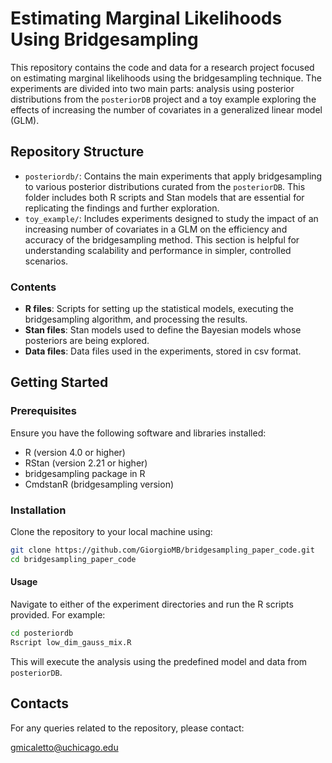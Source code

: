 # Estimating Marginal Likelihoods Using Bridgesampling
This repository contains the code and data for a research project focused on estimating marginal likelihoods using the bridgesampling technique. The experiments are divided into two main parts: analysis using posterior distributions from the `posteriorDB` project and a toy example exploring the effects of increasing the number of covariates in a generalized linear model (GLM).

## Repository Structure
- `posteriordb/`: Contains the main experiments that apply bridgesampling to various posterior distributions curated from the `posteriorDB`. This folder includes both R scripts and Stan models that are essential for replicating the findings and further exploration.
- `toy_example/`: Includes experiments designed to study the impact of an increasing number of covariates in a GLM on the efficiency and accuracy of the bridgesampling method. This section is helpful for understanding scalability and performance in simpler, controlled scenarios.

### Contents

- **R files**: Scripts for setting up the statistical models, executing the bridgesampling algorithm, and processing the results.
- **Stan files**: Stan models used to define the Bayesian models whose posteriors are being explored.
- **Data files**: Data files used in the experiments, stored in csv format.

## Getting Started

### Prerequisites

Ensure you have the following software and libraries installed:
- R (version 4.0 or higher)
- RStan (version 2.21 or higher)
- bridgesampling package in R
- CmdstanR (bridgesampling version)

### Installation

Clone the repository to your local machine using:

```bash
git clone https://github.com/GiorgioMB/bridgesampling_paper_code.git
cd bridgesampling_paper_code
```

#### Usage
Navigate to either of the experiment directories and run the R scripts provided. For example:
```bash
cd posteriordb
Rscript low_dim_gauss_mix.R
```
This will execute the analysis using the predefined model and data from `posteriorDB`.

## Contacts
For any queries related to the repository, please contact:

gmicaletto@uchicago.edu

